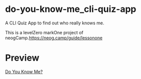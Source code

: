 # do-you-know-me_cli-quiz-app

A CLI Quiz App to find out who really knows me.

This is a levelZero markOne project of neogCamp.https://neog.camp/guide/lessonone

# Preview

[Do You Know Me?](https://replit.com/@gautamBm/Do-you-know-me-CLI-Quiz-App?embed=1&output=1)
